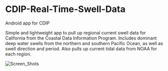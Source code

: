 # CDIP-Real-Time-Swell-Data
Android app for CDIP

Simple and lightweight app to pull up regional current swell data for California from the Coastal Data Information Program. Includes dominant deep water swells from the northern and southern Pacific Ocean, as well as swell direction and period. Also pulls up current tidal data from NOAA for each region. 

![Screen_Shots](https://raw.githubusercontent.com/pachecosf/CDIP-Real-Time-Swell-Data/master/screenshots/SwellTideScreenShots.jpg)
